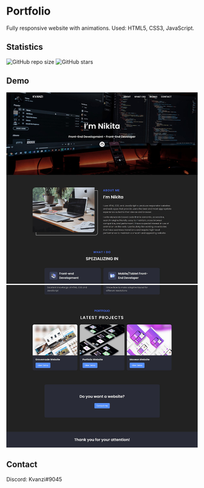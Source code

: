 # Portfolio
Fully responsive website with animations. Used: HTML5, CSS3, JavaScript.

## Statistics
![GitHub repo size](https://img.shields.io/github/repo-size/Kvanzi/Kvanzi-portfolio)
![GitHub stars](https://img.shields.io/github/stars/Kvanzi/Kvanzi-portfolio?style=social)

## Demo

![Kvanzi-portfloio](./website-previews/preview.jpg "Desktop Demo")
![Kvanzi-portfloio](./website-previews/preview-2.jpg "Mobile Demo")

## Contact

Discord: Kvanzi#9045
